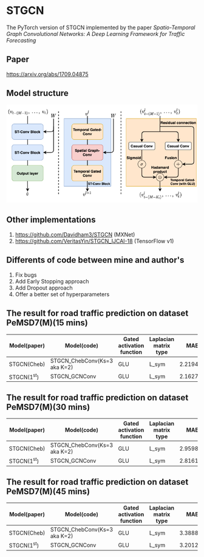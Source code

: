 # STGCN
The PyTorch version of STGCN implemented by the paper *Spatio-Temporal Graph Convolutional Networks:
A Deep Learning Framework for Traffic Forecasting*

## Paper
https://arxiv.org/abs/1709.04875

## Model structure
<img src="./figure/stgcn_model_structure.png" style="zoom:100%" />

## Other implementations
1. https://github.com/Davidham3/STGCN (MXNet)
2. https://github.com/VeritasYin/STGCN_IJCAI-18 (TensorFlow v1)

## Differents of code between mine and author's
1. Fix bugs 
2. Add Early Stopping approach
3. Add Dropout approach
4. Offer a better set of hyperparameters

## The result for road traffic prediction on dataset PeMSD7(M)(15 mins)
|  Model(paper)  |  Model(code)  |  Gated activation function  |  Laplacian matrix type  |  MAE  |  MAPE  |  RMSE  |
|  ----  |  ----  |  ----  |  ----  |  ----  |  ----  |  ----  |
|  STGCN(Cheb)  |  STGCN_ChebConv(Ks=3 aka K=2)  |  GLU  |  L_sym  |  2.219458  |  5.137035%  |  3.966818  |
|  STGCN(1<sup>st</sup>)  |  STGCN_GCNConv  |  GLU  |  L_sym  |  2.162756  |  5.018773%  |  3.910300  |

## The result for road traffic prediction on dataset PeMSD7(M)(30 mins)
|  Model(paper)  |  Model(code)  |  Gated activation function  |  Laplacian matrix type  |  MAE  |  MAPE  |  RMSE  |
|  ----  |  ----  |  ----  |  ----  |  ----  |  ----  |  ----  |
|  STGCN(Cheb)  |  STGCN_ChebConv(Ks=3 aka K=2)  |  GLU  |  L_sym  |  2.959860  |  7.226268%  |  5.334936  |
|  STGCN(1<sup>st</sup>)  |  STGCN_GCNConv  |  GLU  |  L_sym  |  2.816108  |  6.833110%  |  5.181678  |

## The result for road traffic prediction on dataset PeMSD7(M)(45 mins)
|  Model(paper)  |  Model(code)  |  Gated activation function  |  Laplacian matrix type  |  MAE  |  MAPE  |  RMSE  |
|  ----  |  ----  |  ----  |  ----  |  ----  |  ----  |  ----  |
|  STGCN(Cheb)  |  STGCN_ChebConv(Ks=3 aka K=2)  |  GLU  |  L_sym  |  3.388877  |  8.455504%  |  6.092015  |
|  STGCN(1<sup>st</sup>)  |  STGCN_GCNConv  |  GLU  |  L_sym  |  3.201253  |  7.947086%  |  5.842915  |
